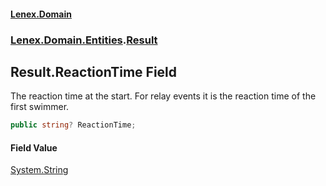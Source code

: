 #### [Lenex.Domain](index.md 'index')
### [Lenex.Domain.Entities](Lenex.Domain.Entities.md 'Lenex.Domain.Entities').[Result](Lenex.Domain.Entities.Result.md 'Lenex.Domain.Entities.Result')

## Result.ReactionTime Field

The reaction time at the start. For relay events it is the reaction time of the first swimmer.

```csharp
public string? ReactionTime;
```

#### Field Value
[System.String](https://docs.microsoft.com/en-us/dotnet/api/System.String 'System.String')